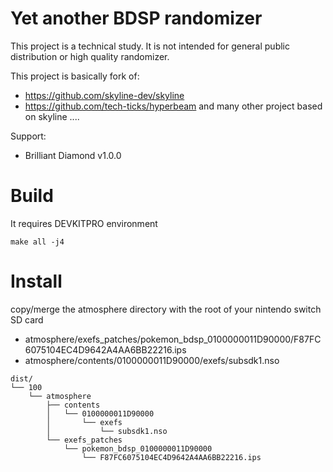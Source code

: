 # Yet another BDSP randomizer
This project is a technical study.
It is not intended for general public distribution or high quality randomizer.

This project is basically fork of:
* https://github.com/skyline-dev/skyline
* https://github.com/tech-ticks/hyperbeam
and many other project based on skyline ....

Support:
* Brilliant Diamond v1.0.0

# Build
It requires DEVKITPRO environment
```
make all -j4
```

# Install
copy/merge the atmosphere directory with the root of your nintendo switch SD card 
* atmosphere/exefs_patches/pokemon_bdsp_0100000011D90000/F87FC6075104EC4D9642A4AA6BB22216.ips
* atmosphere/contents/0100000011D90000/exefs/subsdk1.nso
```
dist/
└── 100
    └── atmosphere
        ├── contents
        │   └── 0100000011D90000
        │       └── exefs
        │           └── subsdk1.nso
        └── exefs_patches
            └── pokemon_bdsp_0100000011D90000
                └── F87FC6075104EC4D9642A4AA6BB22216.ips
```
